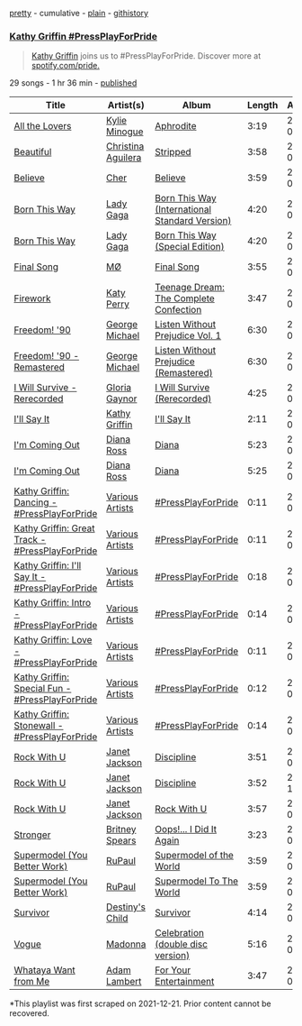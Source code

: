 [pretty](/playlists/pretty/37i9dQZF1DXajWk2WkW4sa.md) - cumulative - [plain](/playlists/plain/37i9dQZF1DXajWk2WkW4sa) - [githistory](https://github.githistory.xyz/mackorone/spotify-playlist-archive/blob/main/playlists/plain/37i9dQZF1DXajWk2WkW4sa)

### [Kathy Griffin \#PressPlayForPride](https://open.spotify.com/playlist/37i9dQZF1DXajWk2WkW4sa)

> <a href="spotify:artist:7ahoEOUbXDm3vYTvOHWXbe">Kathy Griffin</a> joins us to \#PressPlayForPride\. Discover more at <a href="https://open.spotify.com/genre/pride">spotify.com/pride.</a>

29 songs - 1 hr 36 min - [published](https://open.spotify.com/playlist/06pXHEatbTWVilv8aFhK1X)

| Title | Artist(s) | Album | Length | Added | Removed |
|---|---|---|---|---|---|
| [All the Lovers](https://open.spotify.com/track/18JKvOJ3cXbGUePQWT3bLW) | [Kylie Minogue](https://open.spotify.com/artist/4RVnAU35WRWra6OZ3CbbMA) | [Aphrodite](https://open.spotify.com/album/3V5sFyVl69QrnHkZ8tcWnI) | 3:19 | 2016-06-07 |  |
| [Beautiful](https://open.spotify.com/track/3TCauNPqFiniaYHBvEVoHG) | [Christina Aguilera](https://open.spotify.com/artist/1l7ZsJRRS8wlW3WfJfPfNS) | [Stripped](https://open.spotify.com/album/2USigX9DhGuAini71XZEEK) | 3:58 | 2016-06-07 |  |
| [Believe](https://open.spotify.com/track/2goLsvvODILDzeeiT4dAoR) | [Cher](https://open.spotify.com/artist/72OaDtakiy6yFqkt4TsiFt) | [Believe](https://open.spotify.com/album/0jZfbz0dNfDjPSg0hYJNth) | 3:59 | 2016-06-07 |  |
| [Born This Way](https://open.spotify.com/track/209NkbzmsUa9pAobU7xGyf) | [Lady Gaga](https://open.spotify.com/artist/1HY2Jd0NmPuamShAr6KMms) | [Born This Way \(International Standard Version\)](https://open.spotify.com/album/30D9CrjDAZRrN7esS8CCgO) | 4:20 | 2016-06-07 | 2022-07-29 |
| [Born This Way](https://open.spotify.com/track/6r2BECwMgEoRb5yLfp0Hca) | [Lady Gaga](https://open.spotify.com/artist/1HY2Jd0NmPuamShAr6KMms) | [Born This Way \(Special Edition\)](https://open.spotify.com/album/5maeycU97NHBgwRr2h2A4O) | 4:20 | 2022-07-29 |  |
| [Final Song](https://open.spotify.com/track/4qqArAiTPueDxIp7cf87h7) | [MØ](https://open.spotify.com/artist/0bdfiayQAKewqEvaU6rXCv) | [Final Song](https://open.spotify.com/album/2gcqSlK5xTxcpuLZ1iik3Z) | 3:55 | 2016-08-21 |  |
| [Firework](https://open.spotify.com/track/4lCv7b86sLynZbXhfScfm2) | [Katy Perry](https://open.spotify.com/artist/6jJ0s89eD6GaHleKKya26X) | [Teenage Dream: The Complete Confection](https://open.spotify.com/album/5BvgP623rtvlc0HDcpzquz) | 3:47 | 2016-06-07 |  |
| [Freedom! '90](https://open.spotify.com/track/1D6nV9TPfMnWm7UdVsDVfI) | [George Michael](https://open.spotify.com/artist/19ra5tSw0tWufvUp8GotLo) | [Listen Without Prejudice Vol\. 1](https://open.spotify.com/album/4lGS8HxU3NYaQxfU0wx2r1) | 6:30 | 2016-06-07 | 2022-07-29 |
| [Freedom! '90 \- Remastered](https://open.spotify.com/track/1wZ7o1mZysv1l26ZWawVfW) | [George Michael](https://open.spotify.com/artist/19ra5tSw0tWufvUp8GotLo) | [Listen Without Prejudice \(Remastered\)](https://open.spotify.com/album/3wefJju6OeLfLCd5KJWi7o) | 6:30 | 2022-07-29 |  |
| [I Will Survive \- Rerecorded](https://open.spotify.com/track/2a1MrtxYybqFV1Ow8VJ1dW) | [Gloria Gaynor](https://open.spotify.com/artist/6V6WCgi7waF55bJmylC4H5) | [I Will Survive \(Rerecorded\)](https://open.spotify.com/album/0EvxRMIJySiL1ges38c753) | 4:25 | 2016-06-07 |  |
| [I'll Say It](https://open.spotify.com/track/3q4JF2Hj5Mi9OnlINvEV2P) | [Kathy Griffin](https://open.spotify.com/artist/7ahoEOUbXDm3vYTvOHWXbe) | [I'll Say It](https://open.spotify.com/album/680IBfpdyKrsBnMYq87clh) | 2:11 | 2016-06-07 |  |
| [I'm Coming Out](https://open.spotify.com/track/3SnGymj6ijE2iuUfWxLo1q) | [Diana Ross](https://open.spotify.com/artist/3MdG05syQeRYPPcClLaUGl) | [Diana](https://open.spotify.com/album/3zgDLoVcpVGfFbDZJf3uHI) | 5:23 | 2022-07-29 |  |
| [I'm Coming Out](https://open.spotify.com/track/0ew27xRdxSexrWbODuLfeE) | [Diana Ross](https://open.spotify.com/artist/3MdG05syQeRYPPcClLaUGl) | [Diana](https://open.spotify.com/album/0Gy4phN6Xwx4uyskE7Wkls) | 5:25 | 2016-06-07 | 2022-07-29 |
| [Kathy Griffin: Dancing \- \#PressPlayForPride](https://open.spotify.com/track/5hgfQZrsEuCe6mRFFq0RIu) | [Various Artists](https://open.spotify.com/artist/0LyfQWJT6nXafLPZqxe9Of) | [\#PressPlayForPride](https://open.spotify.com/album/3pjz5PfLYPdrxQfHuM7nao) | 0:11 | 2016-06-09 |  |
| [Kathy Griffin: Great Track \- \#PressPlayForPride](https://open.spotify.com/track/3oEGENBsi1DGRysE2ENu3S) | [Various Artists](https://open.spotify.com/artist/0LyfQWJT6nXafLPZqxe9Of) | [\#PressPlayForPride](https://open.spotify.com/album/3pjz5PfLYPdrxQfHuM7nao) | 0:11 | 2016-06-09 |  |
| [Kathy Griffin: I'll Say It \- \#PressPlayForPride](https://open.spotify.com/track/3jo3KIak19FyT2pnV4AljO) | [Various Artists](https://open.spotify.com/artist/0LyfQWJT6nXafLPZqxe9Of) | [\#PressPlayForPride](https://open.spotify.com/album/3pjz5PfLYPdrxQfHuM7nao) | 0:18 | 2016-06-09 |  |
| [Kathy Griffin: Intro \- \#PressPlayForPride](https://open.spotify.com/track/51NpP0s1nQLhoqWg49uh35) | [Various Artists](https://open.spotify.com/artist/0LyfQWJT6nXafLPZqxe9Of) | [\#PressPlayForPride](https://open.spotify.com/album/3pjz5PfLYPdrxQfHuM7nao) | 0:14 | 2016-06-09 |  |
| [Kathy Griffin: Love \- \#PressPlayForPride](https://open.spotify.com/track/2him9rtohTgrRWxXS992To) | [Various Artists](https://open.spotify.com/artist/0LyfQWJT6nXafLPZqxe9Of) | [\#PressPlayForPride](https://open.spotify.com/album/3pjz5PfLYPdrxQfHuM7nao) | 0:11 | 2016-06-09 |  |
| [Kathy Griffin: Special Fun \- \#PressPlayForPride](https://open.spotify.com/track/3Om5CbQrsMF1UwC7dFVGA1) | [Various Artists](https://open.spotify.com/artist/0LyfQWJT6nXafLPZqxe9Of) | [\#PressPlayForPride](https://open.spotify.com/album/3pjz5PfLYPdrxQfHuM7nao) | 0:12 | 2016-06-09 |  |
| [Kathy Griffin: Stonewall \- \#PressPlayForPride](https://open.spotify.com/track/369yG24WTUNnTG0mLtQrko) | [Various Artists](https://open.spotify.com/artist/0LyfQWJT6nXafLPZqxe9Of) | [\#PressPlayForPride](https://open.spotify.com/album/3pjz5PfLYPdrxQfHuM7nao) | 0:14 | 2016-06-09 |  |
| [Rock With U](https://open.spotify.com/track/5dHdH9Zw6Z2TPbR1ggyj1B) | [Janet Jackson](https://open.spotify.com/artist/4qwGe91Bz9K2T8jXTZ815W) | [Discipline](https://open.spotify.com/album/7CkalyLeka8LiJvKBcmwkB) | 3:51 | 2022-07-29 | 2022-11-04 |
| [Rock With U](https://open.spotify.com/track/5ZHwIIszkgLcVT3CicIylm) | [Janet Jackson](https://open.spotify.com/artist/4qwGe91Bz9K2T8jXTZ815W) | [Discipline](https://open.spotify.com/album/5hDjUyxqB0g8uwn3M0g9MM) | 3:52 | 2022-11-04 |  |
| [Rock With U](https://open.spotify.com/track/27AhogAIQ8fzUIygFYvPWh) | [Janet Jackson](https://open.spotify.com/artist/4qwGe91Bz9K2T8jXTZ815W) | [Rock With U](https://open.spotify.com/album/70Z8p9PM8Mt5luawJmqV6J) | 3:57 | 2016-06-07 | 2022-07-29 |
| [Stronger](https://open.spotify.com/track/5QhBKPqsnX1uY9fZNaAtZg) | [Britney Spears](https://open.spotify.com/artist/26dSoYclwsYLMAKD3tpOr4) | [Oops!..\. I Did It Again](https://open.spotify.com/album/5PmgtkodFl2Om3hMXONDll) | 3:23 | 2016-06-07 |  |
| [Supermodel \(You Better Work\)](https://open.spotify.com/track/36Rpz4MZQhGknLEmTmHr8v) | [RuPaul](https://open.spotify.com/artist/2SdOKxC1sSxEyv8JYERaNe) | [Supermodel of the World](https://open.spotify.com/album/5dZF2rTcU8ZWmfk6NVI0hA) | 3:59 | 2022-07-29 |  |
| [Supermodel \(You Better Work\)](https://open.spotify.com/track/7tvMOBSGPAl4Gyiq6fdiRd) | [RuPaul](https://open.spotify.com/artist/2SdOKxC1sSxEyv8JYERaNe) | [Supermodel To The World](https://open.spotify.com/album/2NBh8cWPygbHUaLUmhYSJt) | 3:59 | 2016-06-07 | 2022-07-29 |
| [Survivor](https://open.spotify.com/track/2Mpj1Ul5OFPyyP4wB62Rvi) | [Destiny's Child](https://open.spotify.com/artist/1Y8cdNmUJH7yBTd9yOvr5i) | [Survivor](https://open.spotify.com/album/2HcjLD0ButtKsQYqzoyOx9) | 4:14 | 2016-06-07 |  |
| [Vogue](https://open.spotify.com/track/27QvYgBk0CHOVHthWnkuWt) | [Madonna](https://open.spotify.com/artist/6tbjWDEIzxoDsBA1FuhfPW) | [Celebration \(double disc version\)](https://open.spotify.com/album/43lok9zd7BW5CoYkXZs7S0) | 5:16 | 2016-06-07 |  |
| [Whataya Want from Me](https://open.spotify.com/track/2rDwdvBma1O1eLzo29p2cr) | [Adam Lambert](https://open.spotify.com/artist/6prmLEyn4LfHlD9NnXWlf7) | [For Your Entertainment](https://open.spotify.com/album/0cUNjl7p6LYZJkKXJWzqP0) | 3:47 | 2016-06-07 |  |

\*This playlist was first scraped on 2021-12-21. Prior content cannot be recovered.
